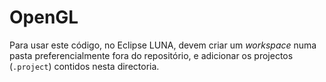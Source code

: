 OpenGL
============

Para usar este código, no Eclipse LUNA, devem criar um *workspace* numa pasta preferencialmente fora do repositório, e adicionar os projectos (`.project`) contidos nesta directoria.


